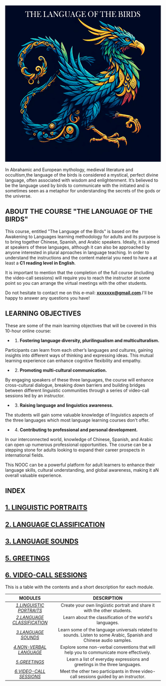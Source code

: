 
![pajaro](/images/bird_portada.png)

In Abrahamic and European mythology, medieval literature and occultism,the language of the birds is considered a mystical, perfect divine language, often associated with wisdom and enlightenment. It’s believed to be the language used by birds to communicate with the initiated and is sometimes seen as a metaphor for understanding the secrets of the gods or the universe.

## ABOUT THE COURSE "THE LANGUAGE OF THE BIRDS"

This course, entitled "The Language of the Birds" is based on the Awakening to Languages learning methodology for adults and its purpose is to bring together Chinese, Spanish, and Arabic speakers. Ideally, it is aimed at speakers of these languages, although it can also be approached by anyone interested in plural aproaches in language teaching. In order to understand the instructions and the content material you need to have a at least a **C1 reading level in English**. 

It is important to mention that the completion of the full course (including the video-call sessions) will require you to reach the instructor at some point so you can arrange the virtual meetings with the other students.

Do not hesitate to contact me on this e-mail: **xxxxxxx@gmail.com**.I'll be happy to answer any questions you have!

## LEARNING OBJECTIVES

These are some of the main learning objectives that will be covered in this 10-hour online course:

- 1. **Fostering language diversity, plurilingualism and multiculturalism.**

Participants can learn from each other’s languages and cultures, gaining insights into different ways of thinking and expressing ideas. This mutual learning experience can enhance cognitive flexibility and empathy.

- 2. **Promoting multi-cultural communication.**

By engaging speakers of these three languages, the course will enhance cross-cultural dialogue, breaking down barriers and building bridges between different linguistic communities through a series of video-call sessions led by an instructor. 

- 3. **Raising language and linguistics awareness.**

The students will gain some valuable knowledge of linguistics aspects of the three languages which most language learning courses don't offer. 

- 4. **Contributing to professional and personal development.**

 In our interconnected world, knowledge of Chinese, Spanish, and Arabic can open up numerous professional opportunities. The course can be a stepping stone for adults looking to expand their career prospects in international fields.

This NOOC can be a powerful platform for adult learners to enhance their language skills, cultural understanding, and global awareness, making it aN overall valuable experience.

## INDEX

## [1. LINGUISTIC PORTRAITS](/01-M.%20LINGUISTIC%20PROFILES/)
## [2. LANGUAGE CLASSIFICATION](/02-M.%20LANGUAGE%20CLASSIFICATIONS/)
## [3. LANGUAGE SOUNDS](/03-M.%20SOUNDS/)
## [5. GREETINGS](/05-M.%20%20GREETINGS/)
## [6. VIDEO-CALL SESSIONS](/06-M.%20VIDEO-CALL%20SESSIONS/)

 This is a table with the contents and a short description for each module. 

| **MODULES**                          | **DESCRIPTION** |
|:------------------------------------:|:---------------:|
| *[1.LINGUISTIC PORTRAITS](/01-M.%20LINGUISTIC%20PROFILES/)*      | Create your own lingüistic portrait and share it with the other students.      |
| *[2.LANGUAGE CLASSIFICATION](/02-M.%20LANGUAGE%20CLASSIFICATIONS/)*  | Learn about the classification of the world's languages. 
| *[3.LANGUAGE SOUNDS](/03-M.%20SOUNDS/)*      | Learn some of the language universals related to sounds. Listen to some Arabic, Spanish and Chinese audio samples.      |
| *[4.NON-VERBAL LANGUAGE](/04-M.%20NON-VERBAL%20LANGUAGE/)*      |Explore some non-verbal conventions that will help you to communicate more effectively.        |
| *[5.GREETINGS](/05-M.%20%20GREETINGS/)*      | Learn a list of everyday expressions and greetings in the three languages.      |
| *[6.VIDEO-CALL SESSIONS](/06-M.%20VIDEO-CALL%20SESSIONS/)*      | Meet the other two participants in three video-call sessions guided by an instructor.       |



 
